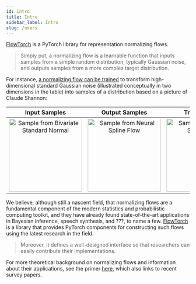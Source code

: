 ```yaml
---
id: intro
title: Intro
sidebar_label: Intro
slug: /users
---
```


[FlowTorch](https://flowtorch.ai) is a PyTorch library for representation normalizing flows.

> Simply put, a normalizing flow is a learnable function that inputs samples from a simple random distribution, typically Gaussian noise, and outputs samples from a more complex target distribution.

For instance, [a normalizing flow can be trained](https://arxiv.org/abs/1906.04032) to transform high-dimensional standard Gaussian noise (illustrated conceptually in two dimensions in the table) into samples of a distribution based on a picture of Claude Shannon:

| Input Samples            | Output Samples            |  Training Data
:-------------------------:|:-------------------------:|:-------------------------:
<img src="/img/standard_normal_samples.png" alt="Sample from Bivariate Standard Normal" width="200rem"/>  |  <img src="/img/claude_shannon.png" alt="Sample from Neural Spline Flow" width="200rem"/> | <img src="/img/claude_shannon.png" alt="Sample from Neural Spline Flow" width="200rem"/>

We believe, although still a nascent field, that normalizing flows are a fundamental component of the modern statistics and probabilistic computing toolkit, and they have already found state-of-the-art applications in Bayesian inference, speech synthesis, and ???, to name a few. [FlowTorch](https://flowtorch.ai) is a library that provides PyTorch components for constructing such flows using the latest research in the field.

>Moreover, it defines a well-designed interface so that researchers can easily contribute their implementations.

For more theoretical background on normalizing flows and information about their applications, see the primer [here](users/normalizing_flows), which also links to recent survey papers.